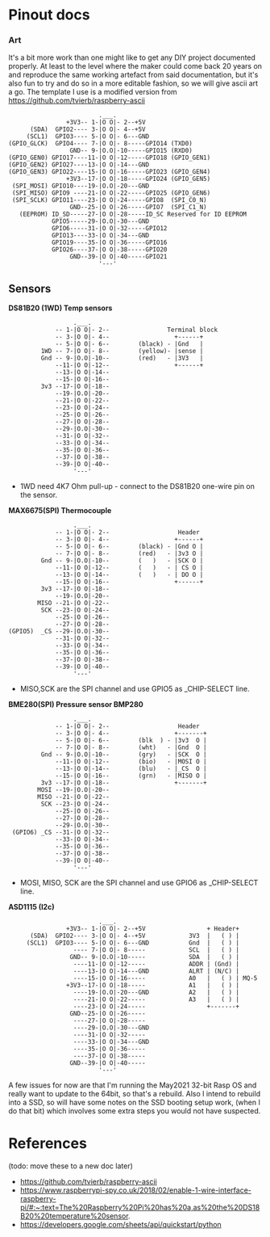 # Pinout docs

### Art
It's a bit more work than one might like to get any DIY project documented properly. 
At least to the level where the maker could come back 20 years on and reproduce the 
same working artefact from said documentation, but it's also fun to try and do so in a 
more editable fashion, so we will give ascii art a go. The template I use is a modified 
version from https://github.com/tvierb/raspberry-ascii

                             .___.              
                    +3V3-- 1-|O O|- 2--+5V
          (SDA)  GPIO2---- 3-|O O|- 4--+5V
         (SCL1)  GPIO3---- 5-|O O|- 6---GND
    (GPIO_GLCK)  GPIO4---- 7-|O O|- 8-----GPIO14 (TXD0)
                     GND-- 9-|O.O|-10-----GPIO15 (RXD0)
    (GPIO_GEN0) GPIO17----11-|O O|-12-----GPIO18 (GPIO_GEN1)
    (GPIO_GEN2) GPIO27----13-|O O|-14---GND
    (GPIO_GEN3) GPIO22----15-|O O|-16-----GPIO23 (GPIO_GEN4)
                    +3V3--17-|O O|-18-----GPIO24 (GPIO_GEN5)
     (SPI_MOSI) GPIO10----19-|O.O|-20---GND
     (SPI_MISO) GPIO9 ----21-|O O|-22-----GPIO25 (GPIO_GEN6)
     (SPI_SCLK) GPIO11----23-|O O|-24-----GPIO8  (SPI_C0_N)
                     GND--25-|O O|-26-----GPIO7  (SPI_C1_N)
       (EEPROM) ID_SD-----27-|O O|-28-----ID_SC Reserved for ID EEPROM
                GPIO5-----29-|O.O|-30---GND
                GPIO6-----31-|O O|-32-----GPIO12
                GPIO13----33-|O O|-34---GND
                GPIO19----35-|O O|-36-----GPIO16
                GPIO26----37-|O O|-38-----GPIO20
                     GND--39-|O O|-40-----GPIO21
                             '---'

## Sensors
**DS81B20 (1WD) Temp sensors** 


                      .___.              
                 -- 1-|O O|- 2--                Terminal block
                 -- 3-|O O|- 4--                  +------+
                 -- 5-|O O|- 6--        (black) - |Gnd   |
             1WD -- 7-|O O|- 8--        (yellow)- |sense |
             Gnd -- 9-|O.O|-10--        (red)   - |3V3   |
                 --11-|O O|-12--                  +------+
                 --13-|O O|-14--
                 --15-|O O|-16--
             3v3 --17-|O O|-18--
                 --19-|O.O|-20--
                 --21-|O O|-22--
                 --23-|O O|-24--
                 --25-|O O|-26--
                 --27-|O O|-28--
                 --29-|O.O|-30--
                 --31-|O O|-32--
                 --33-|O O|-34--
                 --35-|O O|-36--
                 --37-|O O|-38--
                 --39-|O O|-40--
                      '---'

 - 1WD need 4K7 Ohm pull-up - connect to the DS81B20 one-wire pin on the sensor.

**MAX6675(SPI) Thermocouple**   


                      .___.              
                 -- 1-|O O|- 2--                   Header
                 -- 3-|O O|- 4--                  +------+
                 -- 5-|O O|- 6--        (black) - |Gnd O |
                 -- 7-|O O|- 8--        (red)   - |3v3 O |
             Gnd -- 9-|O.O|-10--        (   )   - |SCK O |
                 --11-|O O|-12--        (   )   - | CS O |
                 --13-|O O|-14--        (   )   - | DO O |
                 --15-|O O|-16--                  +------+
             3v3 --17-|O O|-18--
                 --19-|O.O|-20--
            MISO --21-|O O|-22--
             SCK --23-|O O|-24--
                 --25-|O O|-26--
                 --27-|O O|-28--
    (GPIO5)  _CS --29-|O.O|-30--
                 --31-|O O|-32--
                 --33-|O O|-34--
                 --35-|O O|-36--
                 --37-|O O|-38--
                 --39-|O O|-40--
                      '---'


 - MISO,SCK are the SPI channel and use GPIO5 as _CHIP-SELECT line.

**BME280(SPI) Pressure sensor BMP280**   


                      .___.              
                 -- 1-|O O|- 2--                   Header
                 -- 3-|O O|- 4--                  +-------+
                 -- 5-|O O|- 6--        (blk  ) - |3v3  O |
                 -- 7-|O O|- 8--        (wht)   - |Gnd  O |
             Gnd -- 9-|O.O|-10--        (gry)   - |SCK  O |
                 --11-|O O|-12--        (bio)   - |MOSI O |
                 --13-|O O|-14--        (blu)   - |_CS  O |
                 --15-|O O|-16--        (grn)   - |MISO O |                  
             3v3 --17-|O O|-18--                  +-------+
            MOSI --19-|O.O|-20--
            MISO --21-|O O|-22--
             SCK --23-|O O|-24--
                 --25-|O O|-26--
                 --27-|O O|-28--
                 --29-|O.O|-30--
     (GPIO6) _CS --31-|O O|-32--
                 --33-|O O|-34--
                 --35-|O O|-36--
                 --37-|O O|-38--
                 --39-|O O|-40--
                      '---'


 - MOSI, MISO, SCK are the SPI channel and use GPIO6 as _CHIP-SELECT line.

**ASD1115 (I2c)**

                             .___.              
                    +3V3-- 1-|O O|- 2--+5V                 + Header+
          (SDA)  GPIO2---- 3-|O O|- 4--+5V            3V3  |   ( ) |
         (SCL1)  GPIO3---- 5-|O O|- 6---GND           Gnd  |   ( ) |
                      ---- 7-|O O|- 8-----            SCL  |   ( ) |
                     GND-- 9-|O.O|-10-----            SDA  |   ( ) |
                      ----11-|O O|-12-----            ADDR | (Gnd) |
                      ----13-|O O|-14---GND           ALRT | (N/C) | 
                      ----15-|O O|-16-----            A0   |   ( ) | MQ-5
                    +3V3--17-|O O|-18-----            A1   |   ( ) | 
                      ----19-|O.O|-20---GND           A2   |   ( ) |
                      ----21-|O O|-22-----            A3   |   ( ) |
                      ----23-|O O|-24-----                 +-------+
                     GND--25-|O O|-26-----       
                      ----27-|O O|-28-----       
                      ----29-|O.O|-30---GND
                      ----31-|O O|-32----- 
                      ----33-|O O|-34---GND
                      ----35-|O O|-36----- 
                      ----37-|O O|-38----- 
                     GND--39-|O O|-40----- 
                             '---'



A few issues for now are that I'm running the May2021 32-bit Rasp OS and really want to update to the 
64bit, so that's a rebuild. Also I intend to rebuild into a SSD, so will have some notes on the 
SSD booting setup work, (when I do that bit) which involves some extra steps you would not have 
suspected.



# References 
(todo: move these to a new doc later)
 - https://github.com/tvierb/raspberry-ascii
 - https://www.raspberrypi-spy.co.uk/2018/02/enable-1-wire-interface-raspberry-pi/#:~:text=The%20Raspberry%20Pi%20has%20a,as%20the%20DS18B20%20temperature%20sensor.
 - https://developers.google.com/sheets/api/quickstart/python